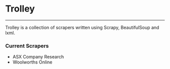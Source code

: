 Trolley
=======

----
Trolley is a collection of scrapers written using Scrapy, BeautifulSoup and lxml.


### Current Scrapers
* ASX Company Research
* Woolworths Online

